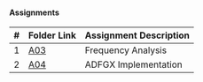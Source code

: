 #### Assignments
|   #   | Folder Link | Assignment Description |
| :---: | ----------- | ---------------------- |
|   1   |<a href="https://github.com/LandenSJones/4663-Cryptography-Jones/tree/master/Assignments/A03/">A03</a>|Frequency Analysis|
|   2   |<a href="https://github.com/LandenSJones/4663-Cryptography-Jones/tree/master/Assignments/A04/">A04</a>|ADFGX Implementation|
